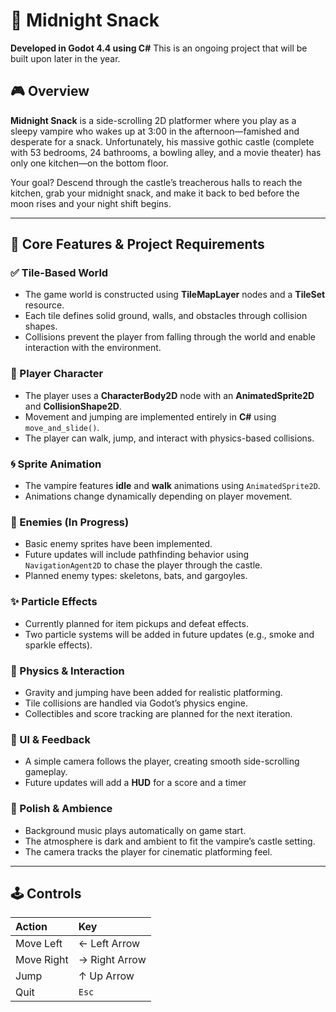 # 🦇 Midnight Snack

**Developed in Godot 4.4 using C#**
This is an ongoing project that will be built upon later in the year.

## 🎮 Overview

**Midnight Snack** is a side-scrolling 2D platformer where you play as a sleepy vampire who wakes up at 3:00 in the afternoon—famished and desperate for a snack. Unfortunately, his massive gothic castle (complete with 53 bedrooms, 24 bathrooms, a bowling alley, and a movie theater) has only one kitchen—on the bottom floor.

Your goal? Descend through the castle’s treacherous halls to reach the kitchen, grab your midnight snack, and make it back to bed before the moon rises and your night shift begins.

---

## 🧱 Core Features & Project Requirements

### ✅ Tile-Based World
- The game world is constructed using **TileMapLayer** nodes and a **TileSet** resource.
- Each tile defines solid ground, walls, and obstacles through collision shapes.
- Collisions prevent the player from falling through the world and enable interaction with the environment.

### 🧛 Player Character
- The player uses a **CharacterBody2D** node with an **AnimatedSprite2D** and **CollisionShape2D**.
- Movement and jumping are implemented entirely in **C#** using `move_and_slide()`.
- The player can walk, jump, and interact with physics-based collisions.

### 🌀 Sprite Animation
- The vampire features **idle** and **walk** animations using `AnimatedSprite2D`.
- Animations change dynamically depending on player movement.

### 👾 Enemies (In Progress)
- Basic enemy sprites have been implemented.
- Future updates will include pathfinding behavior using `NavigationAgent2D` to chase the player through the castle.
- Planned enemy types: skeletons, bats, and gargoyles.

### ✨ Particle Effects
- Currently planned for item pickups and defeat effects.
- Two particle systems will be added in future updates (e.g., smoke and sparkle effects).

### 🧩 Physics & Interaction
- Gravity and jumping have been added for realistic platforming.
- Tile collisions are handled via Godot’s physics engine.
- Collectibles and score tracking are planned for the next iteration.

### 🧠 UI & Feedback
- A simple camera follows the player, creating smooth side-scrolling gameplay.
- Future updates will add a **HUD** for a score and a timer

### 🎵 Polish & Ambience
- Background music plays automatically on game start.
- The atmosphere is dark and ambient to fit the vampire’s castle setting.
- The camera tracks the player for cinematic platforming feel.

---

## 🕹️ Controls

| Action | Key |
|:-------|:----|
| Move Left | ← Left Arrow |
| Move Right | → Right Arrow |
| Jump | ↑ Up Arrow |
| Quit | `Esc` |



